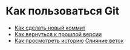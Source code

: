 # Как пользоваться Git
- [Как сделать новый коммит](/README/commmit_help.md)
- [Как вернуться к прошлой версии](/README/reset_help.md)
- [Как просмотреть историю](/README/log_help.md)
[Слияние веток](./merge_help.md)
